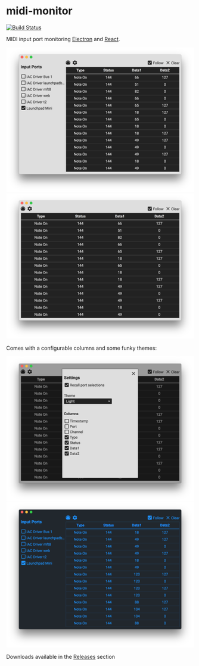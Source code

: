 # midi-monitor

[![Build Status](https://travis-ci.org/Lokua/midi-monitor.svg?branch=dev)](https://travis-ci.org/Lokua/midi-monitor)

MIDI input port monitoring [Electron](https://github.com/electron/electron) and
[React](https://github.com/facebook/react).

<img src="etc/Screen Shot 2018-03-18 at 11.13.32 PM.png" style="width: 512px; height: auto" />
<img src="etc/Screen Shot 2018-03-18 at 11.13.47 PM.png" style="width: 512px; height: auto" />

Comes with a configurable columns and some funky themes:

<img src="etc/Screen Shot 2018-03-18 at 11.13.54 PM.png" style="width: 512px; height: auto" />
<img src="etc/Screen Shot 2018-03-18 at 11.17.26 PM.png" style="width: 512px; height: auto" />

Downloads available in the
[Releases](https://github.com/Lokua/midi-monitor/releases) section
